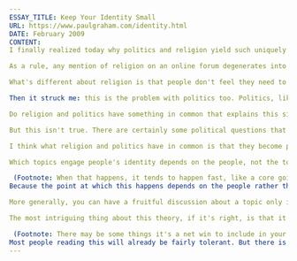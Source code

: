 ```yaml
---
ESSAY_TITLE: Keep Your Identity Small
URL: https://www.paulgraham.com/identity.html
DATE: February 2009
CONTENT:
I finally realized today why politics and religion yield such uniquely useless discussions.

As a rule, any mention of religion on an online forum degenerates into a religious argument. Why? Why does this happen with religion and not with Javascript or baking or other topics people talk about on forums?

What's different about religion is that people don't feel they need to have any particular expertise to have opinions about it. All they need is strongly held beliefs, and anyone can have those. No thread about Javascript will grow as fast as one about religion, because people feel they have to be over some threshold of expertise to post comments about that. But on religion everyone's an expert.

Then it struck me: this is the problem with politics too. Politics, like religion, is a topic where there's no threshold of expertise for expressing an opinion. All you need is strong convictions.

Do religion and politics have something in common that explains this similarity? One possible explanation is that they deal with questions that have no definite answers, so there's no back pressure on people's opinions. Since no one can be proven wrong, every opinion is equally valid, and sensing this, everyone lets fly with theirs.

But this isn't true. There are certainly some political questions that have definite answers, like how much a new government policy will cost. But the more precise political questions suffer the same fate as the vaguer ones.

I think what religion and politics have in common is that they become part of people's identity, and people can never have a fruitful argument about something that's part of their identity. By definition they're partisan.

Which topics engage people's identity depends on the people, not the topic. For example, a discussion about a battle that included citizens of one or more of the countries involved would probably degenerate into a political argument. But a discussion today about a battle that took place in the Bronze Age probably wouldn't. No one would know what side to be on. So it's not politics that's the source of the trouble, but identity. When people say a discussion has degenerated into a religious war, what they really mean is that it has started to be driven mostly by people's identities.

 (Footnote: When that happens, it tends to happen fast, like a core going critical. The threshold for participating goes down to zero, which brings in more people. And they tend to say incendiary things, which draw more and angrier counterarguments.)
Because the point at which this happens depends on the people rather than the topic, it's a mistake to conclude that because a question tends to provoke religious wars, it must have no answer. For example, the question of the relative merits of programming languages often degenerates into a religious war, because so many programmers identify as X programmers or Y programmers. This sometimes leads people to conclude the question must be unanswerable—that all languages are equally good. Obviously that's false: anything else people make can be well or badly designed; why should this be uniquely impossible for programming languages? And indeed, you can have a fruitful discussion about the relative merits of programming languages, so long as you exclude people who respond from identity.

More generally, you can have a fruitful discussion about a topic only if it doesn't engage the identities of any of the participants. What makes politics and religion such minefields is that they engage so many people's identities. But you could in principle have a useful conversation about them with some people. And there are other topics that might seem harmless, like the relative merits of Ford and Chevy pickup trucks, that you couldn't safely talk about with [others](http://www.theledger.com/apps/pbcs.dll/article?AID=/20060418/NEWS/604180378/1039).

The most intriguing thing about this theory, if it's right, is that it explains not merely which kinds of discussions to avoid, but how to have better ideas. If people can't think clearly about anything that has become part of their identity, then all other things being equal, the best plan is to let as few things into your identity as possible.

 (Footnote: There may be some things it's a net win to include in your identity. For example, being a scientist. But arguably that is more of a placeholder than an actual label—like putting NMI on a form that asks for your middle initial—because it doesn't commit you to believing anything in particular. A scientist isn't committed to believing in natural selection in the same way a biblical literalist is committed to rejecting it. All he's committed to is following the evidence wherever it leads. Considering yourself a scientist is equivalent to putting a sign in a cupboard saying "this cupboard must be kept empty." Yes, strictly speaking, you're putting something in the cupboard, but not in the ordinary sense. **Thanks** to Sam Altman, Trevor Blackwell, Paul Buchheit, and Robert Morris for reading drafts of this.)
Most people reading this will already be fairly tolerant. But there is a step beyond thinking of yourself as x but tolerating y: not even to consider yourself an x. The more labels you have for yourself, the dumber they make you.
---
```

